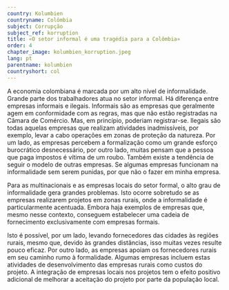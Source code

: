 ```yaml
---
country: Kolumbien
countryname: Colômbia
subject: Corrupção
subject_ref: korruption
title: «O setor informal é uma tragédia para a Colômbia»
order: 4
chapter_image: kolumbien_korruption.jpeg
lang: pt
parentname: kolumbien
countryshort: col
---
```

<div class="content" markdown="1">
A economia colombiana é marcada por um alto nível de informalidade. Grande parte dos trabalhadores atua no setor informal. Há diferença entre empresas informais e ilegais. Informais são as empresas que geralmente agem em conformidade com as regras, mas que não estão registradas na Câmara de Comércio. Mas, em princípio, poderiam registrar-se. Ilegais são todas aquelas empresas que realizam atividades inadmissíveis, por exemplo, levar a cabo operações em zonas de proteção da natureza. Por um lado, as empresas percebem a formalização como um grande esforço burocrático desnecessário, por outro lado, muitas pensam que a pessoa que paga impostos é vítima de um roubo. Também existe a tendência de seguir o modelo de outras empresas. Se algumas empresas funcionam na informalidade sem serem punidas, por que não o fazer em minha empresa.

Para as multinacionais e as empresas locais do setor formal, o alto grau de informalidade gera grandes problemas. Isto ocorre sobretudo se as empresas realizarem projetos em zonas rurais, onde a informalidade é particularmente acentuada. Embora haja exemplos de empresas que, mesmo nesse contexto, conseguem estabelecer uma cadeia de fornecimento exclusivamente com empresas formais.

Isto é possível, por um lado, levando fornecedores das cidades às regiões rurais, mesmo que, devido às grandes distâncias, isso muitas vezes resulte pouco eficaz. Por outro lado, as empresas apoiam os fornecedores rurais em seu caminho rumo à formalidade. Algumas empresas incluem estas atividades de desenvolvimento das empresas rurais como custos do projeto. A integração de empresas locais nos projetos tem o efeito positivo adicional de melhorar a aceitação do projeto por parte da população local.
</div>
